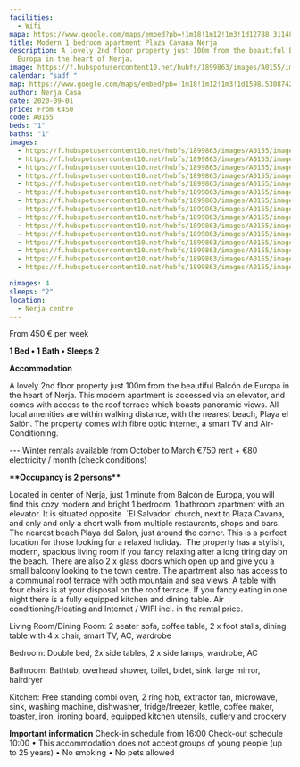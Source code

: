 ```yaml
---
facilities:
  - Wifi
mapa: https://www.google.com/maps/embed?pb=!1m18!1m12!1m3!1d12788.311486381348!2d-4.873049299099384!3d36.763501465040996!2m3!1f0!2f0!3f0!3m2!1i1024!2i768!4f13.1!3m3!1m2!1s0x0%3A0x407d7b6ea3171f50!2zMzbCsDQ0JzQwLjkiTiAzwrA1MycwNC41Ilc!5e0!3m2!1ses!2ses!4v1638477346884!5m2!1ses!2ses
title: Modern 1 bedroom apartment Plaza Cavana Nerja
description: A lovely 2nd floor property just 100m from the beautiful Balcón de
  Europa in the heart of Nerja.
image: https://f.hubspotusercontent10.net/hubfs/1899863/images/A0155/image-1.jpg
calendar: "sadf "
map: https://www.google.com/maps/embed?pb=!1m18!1m12!1m3!1d1598.5308742640627!2d-3.8788351480465377!3d36.74508889822571!2m3!1f0!2f0!3f0!3m2!1i1024!2i768!4f13.1!3m3!1m2!1s0x0%3A0x6a3d86b1e3873547!2zMzbCsDQ0JzQyLjMiTiAzwrA1Mic0MS41Ilc!5e0!3m2!1ses!2ses!4v1638519820802!5m2!1ses!2ses
author: Nerja Casa
date: 2020-09-01
price: From €450
code: A0155
beds: "1"
baths: "1"
images:
  - https://f.hubspotusercontent10.net/hubfs/1899863/images/A0155/image-1.jpg
  - https://f.hubspotusercontent10.net/hubfs/1899863/images/A0155/image-2.jpg
  - https://f.hubspotusercontent10.net/hubfs/1899863/images/A0155/image-3.jpg
  - https://f.hubspotusercontent10.net/hubfs/1899863/images/A0155/image-4.jpg
  - https://f.hubspotusercontent10.net/hubfs/1899863/images/A0155/image-5.jpg
  - https://f.hubspotusercontent10.net/hubfs/1899863/images/A0155/image-6.jpg
  - https://f.hubspotusercontent10.net/hubfs/1899863/images/A0155/image-7.jpg
  - https://f.hubspotusercontent10.net/hubfs/1899863/images/A0155/image-8.jpg
  - https://f.hubspotusercontent10.net/hubfs/1899863/images/A0155/image-9.jpg
  - https://f.hubspotusercontent10.net/hubfs/1899863/images/A0155/image-10.jpg
  - https://f.hubspotusercontent10.net/hubfs/1899863/images/A0155/image-11.jpg
  - https://f.hubspotusercontent10.net/hubfs/1899863/images/A0155/image-12.jpg
  - https://f.hubspotusercontent10.net/hubfs/1899863/images/A0155/image-13.jpg
  - https://f.hubspotusercontent10.net/hubfs/1899863/images/A0155/image-14.jpg
  - https://f.hubspotusercontent10.net/hubfs/1899863/images/A0155/image-15.jpg

nimages: 4
sleeps: "2"
location:
  - Nerja centre
---
```

From 450 € per week

**1 Bed • 1 Bath • Sleeps 2**

**Accommodation**

A lovely 2nd floor property just 100m from the beautiful Balcón de Europa in the heart of Nerja. This modern apartment is accessed via an elevator, and comes with access to the roof terrace which boasts panoramic views. All local amenities are within walking distance, with the nearest beach, Playa el Salón. The property comes with fibre optic internet, a smart TV and Air-Conditioning.

\--- Winter rentals available from October to March €750 rent + €80 electricity / month (check conditions)

**\*\*Occupancy is 2 persons\*\***

Located in center of Nerja, just 1 minute from Balcón de Europa, you will find this cozy modern and bright 1 bedroom, 1 bathroom apartment with an elevator. It is situated opposite  ´El Salvador´ church, next to Plaza Cavana, and only and only a short walk from multiple restaurants, shops and bars. The nearest beach Playa del Salon, just around the corner. This is a perfect location for those looking for a relaxed holiday.  The property has a stylish, modern, spacious living room if you fancy relaxing after a long tiring day on the beach. There are also 2 x glass doors which open up and give you a small balcony looking to the town centre. The apartment also has access to a communal roof terrace with both mountain and sea views. A table with four chairs is at your disposal on the roof terrace. If you fancy eating in one night there is a fully equipped kitchen and dining table. Air conditioning/Heating and Internet / WIFI incl. in the rental price.

Living Room/Dining Room: 2 seater sofa, coffee table, 2 x foot stalls, dining table with 4 x chair, smart TV, AC, wardrobe

Bedroom: Double bed, 2x side tables, 2 x side lamps, wardrobe, AC

Bathroom: Bathtub, overhead shower, toilet, bidet, sink, large mirror, hairdryer

Kitchen: Free standing combi oven, 2 ring hob, extractor fan, microwave, sink, washing machine, dishwasher, fridge/freezer, kettle, coffee maker, toaster, iron, ironing board, equipped kitchen utensils, cutlery and crockery

**Important information** Check-in schedule from 16:00 Check-out schedule 10:00 • This accommodation does not accept groups of young people (up to 25 years) • No smoking • No pets allowed